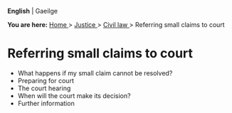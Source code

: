**English** |  Gaeilge 

**You are here:** [ Home ](/en/) > [ Justice ](/en/justice/) > [ Civil law
](/en/justice/civil-law/) > Referring small claims to court

#  Referring small claims to court

  * What happens if my small claim cannot be resolved? 
  * Preparing for court 
  * The court hearing 
  * When will the court make its decision? 
  * Further information 
